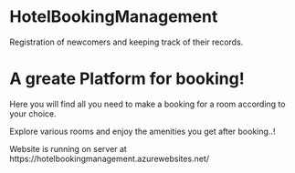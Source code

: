 # HotelBookingManagement
Registration of newcomers and keeping track of their records.
<h1>A greate Platform for booking!</h1>
<p>Here you will find all you need to make a booking for a room according to your choice.</p>
<p>Explore various rooms and enjoy the amenities you get after booking..!</p>
<p> Website is running on server at https://hotelbookingmanagement.azurewebsites.net/ </p>
